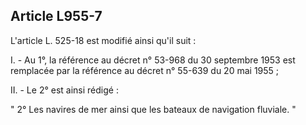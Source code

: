 Article L955-7
----
L'article L. 525-18 est modifié ainsi qu'il suit :

I. - Au 1°, la référence au décret n° 53-968 du 30 septembre 1953 est remplacée
par la référence au décret n° 55-639 du 20 mai 1955 ;

II. - Le 2° est ainsi rédigé :

" 2° Les navires de mer ainsi que les bateaux de navigation fluviale. "
